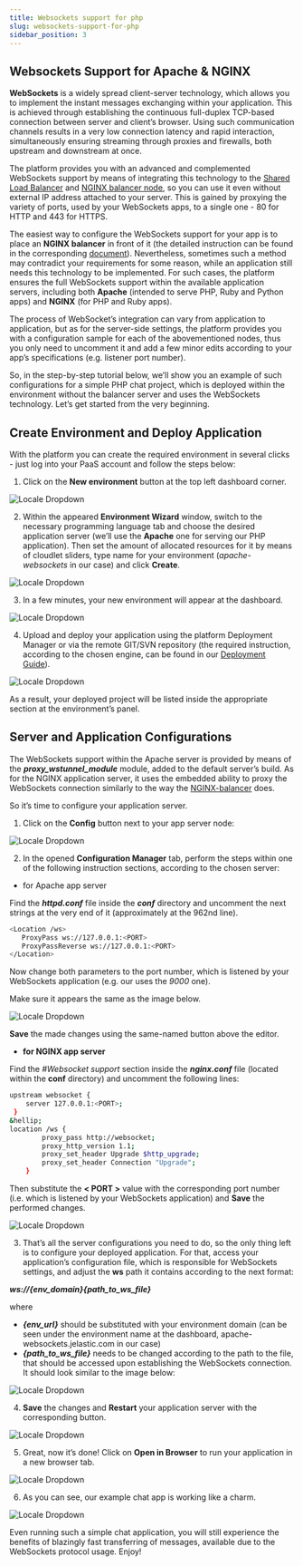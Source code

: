 ```yaml
---
title: Websockets support for php
slug: websockets-support-for-php
sidebar_position: 3
---
```


## Websockets Support for Apache & NGINX

**WebSockets** is a widely spread client-server technology, which allows you to implement the instant messages exchanging within your application. This is achieved through establishing the continuous full-duplex TCP-based connection between server and client’s browser. Using such communication channels results in a very low connection latency and rapid interaction, simultaneously ensuring streaming through proxies and firewalls, both upstream and downstream at once.

The platform provides you with an advanced and complemented WebSockets support by means of integrating this technology to the [Shared Load Balancer](/docs/ApplicationSetting/External%20Access%20To%20Applications/Shared%20Load%20Balancer) and [NGINX balancer node](/docs/Load%20Balancers/Load%20Balancing), so you can use it even without external IP address attached to your server. This is gained by proxying the variety of ports, used by your WebSockets apps, to a single one - 80 for HTTP and 443 for HTTPS.

The easiest way to configure the WebSockets support for your app is to place an **NGINX balancer** in front of it (the detailed instruction can be found in the corresponding [document](/docs/Deployment%20Tools/WebSockets/WebSockets%20Support)). Nevertheless, sometimes such a method may contradict your requirements for some reason, while an application still needs this technology to be implemented. For such cases, the platform ensures the full WebSockets support within the available application servers, including both **Apache** (intended to serve PHP, Ruby and Python apps) and **NGINX** (for PHP and Ruby apps).

The process of WebSocket’s integration can vary from application to application, but as for the server-side settings, the platform provides you with a configuration sample for each of the abovementioned nodes, thus you only need to uncomment it and add a few minor edits according to your app’s specifications (e.g. listener port number).

So, in the step-by-step tutorial below, we’ll show you an example of such configurations for a simple PHP chat project, which is deployed within the environment without the balancer server and uses the WebSockets technology. Let’s get started from the very beginning.

## Create Environment and Deploy Application

With the platform you can create the required environment in several clicks - just log into your PaaS account and follow the steps below:

1. Click on the **New environment** button at the top left dashboard corner.

<div style={{
    display:'flex',
    justifyContent: 'center',
    margin: '0 0 1rem 0'
}}>

![Locale Dropdown](./img/WebsocketsSupportforPHP/01-new-environment.png)

</div>

2. Within the appeared **Environment Wizard** window, switch to the necessary programming language tab and choose the desired application server (we’ll use the **Apache** one for serving our PHP application). Then set the amount of allocated resources for it by means of cloudlet sliders, type name for your environment (_apache-websockets_ in our case) and click **Create**.

<div style={{
    display:'flex',
    justifyContent: 'center',
    margin: '0 0 1rem 0'
}}>

![Locale Dropdown](./img/WebsocketsSupportforPHP/02-environment-wizard.png)

</div>

3. In a few minutes, your new environment will appear at the dashboard.

<div style={{
    display:'flex',
    justifyContent: 'center',
    margin: '0 0 1rem 0'
}}>

![Locale Dropdown](./img/WebsocketsSupportforPHP/03-environment-for-websockets-created.png)

</div>

4. Upload and deploy your application using the platform Deployment Manager or via the remote GIT/SVN repository (the required instruction, according to the chosen engine, can be found in our [Deployment Guide](/docs/deployment/deployment-guide)).

<div style={{
    display:'flex',
    justifyContent: 'center',
    margin: '0 0 1rem 0'
}}>

![Locale Dropdown](./img/WebsocketsSupportforPHP/04-websockets-application-deployed.png)

</div>

As a result, your deployed project will be listed inside the appropriate section at the environment’s panel.

## Server and Application Configurations

The WebSockets support within the Apache server is provided by means of the **_proxy_wstunnel_module_** module, added to the default server’s build. As for the NGINX application server, it uses the embedded ability to proxy the WebSockets connection similarly to the way the [NGINX-balancer](/docs/Deployment%20Tools/WebSockets/WebSockets%20Support) does.

So it’s time to configure your application server.

1. Click on the **Config** button next to your app server node:

<div style={{
    display:'flex',
    justifyContent: 'center',
    margin: '0 0 1rem 0'
}}>

![Locale Dropdown](./img/WebsocketsSupportforPHP/05-apache-config.png)

</div>

2. In the opened **Configuration Manager** tab, perform the steps within one of the following instruction sections, according to the chosen server:

- for Apache app server

Find the **_httpd.conf_** file inside the **_conf_** directory and uncomment the next strings at the very end of it (approximately at the 962nd line).

```bash
<Location /ws>
   ProxyPass ws://127.0.0.1:<PORT>
   ProxyPassReverse ws://127.0.0.1:<PORT>
</Location>
```

Now change both parameters to the port number, which is listened by your WebSockets application (e.g. our uses the _9000_ one).

Make sure it appears the same as the image below.

<div style={{
    display:'flex',
    justifyContent: 'center',
    margin: '0 0 1rem 0'
}}>

![Locale Dropdown](./img/WebsocketsSupportforPHP/06-apache-httpd-conf.png)

</div>

**Save** the made changes using the same-named button above the editor.

- **for NGINX app server**

Find the _#Websocket support_ section inside the **_nginx.conf_** file (located within the **conf** directory) and uncomment the following lines:

```bash
upstream websocket {
    server 127.0.0.1:<PORT>;
 }
&hellip;
location /ws {
        proxy_pass http://websocket;
        proxy_http_version 1.1;
        proxy_set_header Upgrade $http_upgrade;
        proxy_set_header Connection "Upgrade";
    }
```

Then substitute the <b>< PORT ></b> value with the corresponding port number (i.e. which is listened by your WebSockets application) and **Save** the performed changes.

<div style={{
    display:'flex',
    justifyContent: 'center',
    margin: '0 0 1rem 0'
}}>

![Locale Dropdown](./img/WebsocketsSupportforPHP/07-nginx-websockerts-configs.png)

</div>

3. That’s all the server configurations you need to do, so the only thing left is to configure your deployed application. For that, access your application’s configuration file, which is responsible for WebSockets settings, and adjust the **ws** path it contains according to the next format:

**_ws://{env_domain}{path_to_ws_file}_**

where

- **_{env_url}_** should be substituted with your environment domain (can be seen under the environment name at the dashboard, apache-websockets.jelastic.com in our case)
- **_{path_to_ws_file}_** needs to be changed according to the path to the file, that should be accessed upon establishing the WebSockets connection.
  It should look similar to the image below:

<div style={{
    display:'flex',
    justifyContent: 'center',
    margin: '0 0 1rem 0'
}}>

![Locale Dropdown](./img/WebsocketsSupportforPHP/08-application-websockets-path.png)

</div>

4. **Save** the changes and **Restart** your application server with the corresponding button.

<div style={{
    display:'flex',
    justifyContent: 'center',
    margin: '0 0 1rem 0'
}}>

![Locale Dropdown](./img/WebsocketsSupportforPHP/09-apache-restart.png)

</div>

5. Great, now it’s done! Click on **Open in Browser** to run your application in a new browser tab.

<div style={{
    display:'flex',
    justifyContent: 'center',
    margin: '0 0 1rem 0'
}}>

![Locale Dropdown](./img/WebsocketsSupportforPHP/10-open-in-browser.png)

</div>

6. As you can see, our example chat app is working like a charm.

<div style={{
    display:'flex',
    justifyContent: 'center',
    margin: '0 0 1rem 0'
}}>

![Locale Dropdown](./img/WebsocketsSupportforPHP/11-websockerts-chat-application.png)

</div>

Even running such a simple chat application, you will still experience the benefits of blazingly fast transferring of messages, available due to the WebSockets protocol usage. Enjoy!
